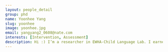 ```yaml
---
layout: people_detail
group: phd
name: Yoonhee Yang
slug: yoonhee
image: yoonhee.jpg
email: yangyang2_0608@nate.com
interests: [Intervention, Assessment]
description: Hi :) I’m a researcher in EWHA-Child Language Lab. I earned my B.A. in Special Education and my M.A., Ph.D. in Communication Disorders from EWHA Womans University. My research focuses on non-linguistic approach to assess and improve potential linguistic competence of children with primary language impairment. I wrote my dissertation on predictors of word learning such as semantic priming and interference in school-age children with PLI.
---
```

